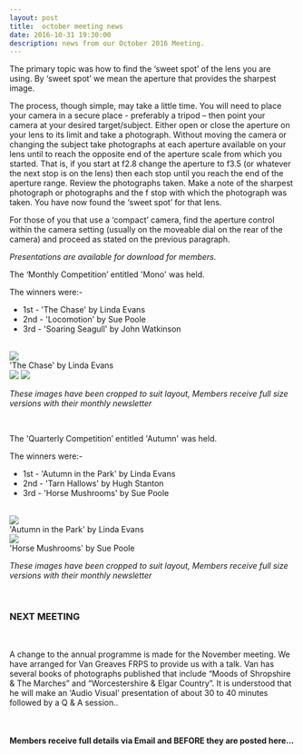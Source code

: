 ```yaml
---
layout: post
title:  october meeting news
date: 2016-10-31 19:30:00
description: news from our October 2016 Meeting.
---
```

The primary topic was how to find the ‘sweet spot’ of the lens you are using. By ‘sweet spot’ we mean the aperture that provides the sharpest image.

The process, though simple, may take a little time. You will need to place your camera in a secure place - preferably a tripod – then point your camera at your desired target/subject. Either open or close the aperture on your lens to its limit and take a photograph. Without moving the camera or changing the subject take photographs at each aperture available on your lens until to reach the opposite end of the aperture scale from which you started. That is, if you start at f2.8 change the aperture to f3.5 (or whatever the next stop is on the lens) then each stop until you reach the end of the aperture range. Review the photographs taken. Make a note of the sharpest photograph or photographs and the f stop with which the photograph was taken. You have now found the ‘sweet spot’ for that lens.

For those of you that use a ‘compact’ camera, find the aperture control within the camera setting (usually on the moveable dial on the rear of the camera) and proceed as stated on the previous paragraph. 


_Presentations are available for download for members._

The ‘Monthly Competition’ entitled 'Mono' was held.

The winners were:-

<ul>
	<li>1st - 'The Chase' by Linda Evans</li>
	<li>2nd - 'Locomotion' by Sue Poole</li>
	<li>3rd - 'Soaring Seagull' by John Watkinson</li>
</ul>

<br>

<div class="img_row">
	<img class="col three" src="{{ site.baseurl }}/assets/img/The-Chase.jpg">
</div>
<div class="col three caption">
	'The Chase' by Linda Evans
</div>

<div class="img_row">
	<img class="col two" src="{{ site.baseurl }}/assets/img/Locomotion.jpg">
	<img class="col one" src="{{ site.baseurl }}/assets/img/Soaring-Seagull.jpg">
</div>

_These images have been cropped to suit layout, Members receive full size versions with their monthly newsletter_

<br>

The 'Quarterly Competition’ entitled 'Autumn' was held.

The winners were:-

<ul>
	<li>1st - 'Autumn in the Park' by Linda Evans</li>
	<li>2nd - 'Tarn Hallows' by Hugh Stanton</li>
	<li>3rd - 'Horse Mushrooms' by Sue Poole</li>
</ul>

<br>

<div class="img_row">
	<img class="col three" src="{{ site.baseurl }}/assets/img/Autumn-in-the-Park.jpg">
</div>
<div class="col three caption">
	'Autumn in the Park' by Linda Evans
</div>

<div class="img_row">
	<img class="col three" src="{{ site.baseurl }}/assets/img/Horse-Mushrooms.jpg">
</div>
<div class="col three caption">
	'Horse Mushrooms' by Sue Poole
</div>


_These images have been cropped to suit layout, Members receive full size versions with their monthly newsletter_

<br>

### NEXT MEETING
<br>

A change to the annual programme is made for the November meeting. We have arranged for Van Greaves FRPS to provide us with a talk. Van has several books of photographs published that include “Moods of Shropshire & The Marches” and “Worcestershire & Elgar Country”. It is understood that he will make an ‘Audio Visual’ presentation of about 30 to 40 minutes followed by a Q & A session.. 

<br>

#### Members receive full details via Email and BEFORE they are posted here...

<br>